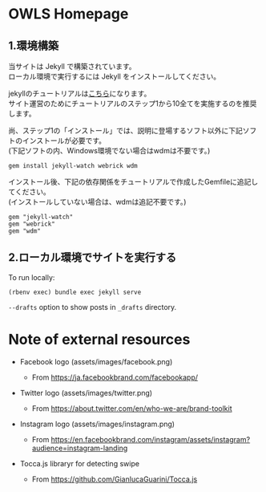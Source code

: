 # OWLS Homepage
## 1.環境構築
当サイトは Jekyll で構築されています。  
ローカル環境で実行するには Jekyll をインストールしてください。

jekyllのチュートリアルは[こちら](http://jekyllrb-ja.github.io/docs/step-by-step/01-setup/)になります。  
サイト運営のためにチュートリアルのステップ1から10全てを実施するのを推奨します。

尚、ステップ1の「インストール」では、説明に登場するソフト以外に下記ソフトのインストールが必要です。  
(下記ソフトの内、Windows環境でない場合はwdmは不要です。)

```
gem install jekyll-watch webrick wdm
```

インストール後、下記の依存関係をチュートリアルで作成したGemfileに追記してください。  
(インストールしていない場合は、wdmは追記不要です。)

```
gem "jekyll-watch"
gem "webrick"
gem "wdm"
```

## 2.ローカル環境でサイトを実行する
To run locally:

```
(rbenv exec) bundle exec jekyll serve
```

`--drafts` option to show posts in `_drafts` directory.

# Note of external resources

* Facebook logo (assets/images/facebook.png)
  - From https://ja.facebookbrand.com/facebookapp/
* Twitter logo (assets/images/twitter.png)
  - From https://about.twitter.com/en/who-we-are/brand-toolkit
* Instagram logo (assets/images/instagram.png)
  - From https://en.facebookbrand.com/instagram/assets/instagram?audience=instagram-landing

* Tocca.js libraryr for detecting swipe
  - From https://github.com/GianlucaGuarini/Tocca.js